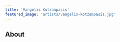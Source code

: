 ```yaml
---
title: 'Vangelis Kotzampasis'
featured_image: 'artists/vangelis-kotzampasis.jpg'
---
```


## About


